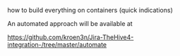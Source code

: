 how to build everything on containers (quick indications)

An automated approach will be available at 

https://github.com/kroen3n/Jira-TheHive4-integration-/tree/master/automate
